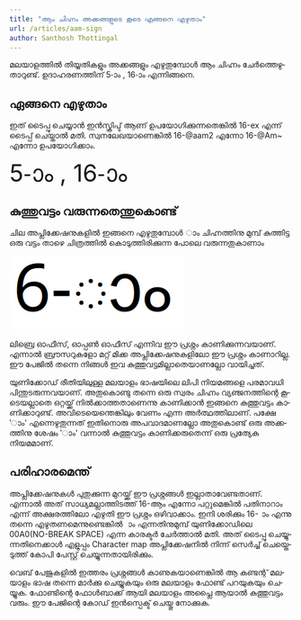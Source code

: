 ```yaml
---
title: "ആം ചിഹ്നം അക്കങ്ങളുടെ കൂടെ എങ്ങനെ എഴുതാം"
url: /articles/aam-sign
author: Santhosh Thottingal
---
```


<section lang="ml" class="font-manjari">
മലയാളത്തിൽ തിയ്യതികളും അക്കങ്ങളും എഴുതുമ്പോൾ ആം ചിഹ്നം ചേർത്തെഴുതാറുണ്ട്. ഉദാഹരണത്തിന് 5-ാം , 16-ാം  എന്നിങ്ങനെ.

## ഏങ്ങനെ എഴുതാം

ഇത് ടൈപ്പു ചെയ്യാൻ ഇൻസ്ക്രിപ്ട് ആണ് ഉപയോഗിക്കുന്നതെങ്കിൽ 16-ex എന്ന് ടൈപ്പ് ചെയ്താൽ മതി. സ്വനലേഖയാണെങ്കിൽ 16-@aam2 എന്നോ 16-@Am~ എന്നോ ഉപയോഗിക്കാം.

<div style="font-size:3em">5-ാം , 16-ാം </div>

## കുത്തുവട്ടം വരുന്നതെന്തുകൊണ്ട്

ചില അപ്ലിക്കേഷനുകളിൽ ഇങ്ങനെ എഴുതുമ്പോൾ ാം ചിഹ്നത്തിനു മുമ്പ് കുത്തിട്ട ഒരു വട്ടം താഴെ ചിത്രത്തിൽ കൊടുത്തിരിക്കുന്ന പോലെ വരുന്നതുകാണാം

![img](./images/aam-sign-dotted-cricle.png)

ലിബ്രെ ഓഫീസ്, ഓപ്പൺ ഓഫീസ് എന്നിവ ഈ പ്രശ്നം കാണിക്കുന്നവയാണ്. എന്നാൽ ബ്രൗസറുകളോ മറ്റ് മിക്ക അപ്ലിക്കേഷനുകളിലോ ഈ പ്രശ്നം കാണാറില്ല. ഈ പേജിൽ തന്നെ നിങ്ങൾ ഇവ കുത്തുവട്ടമില്ലാതെയാണല്ലോ വായിച്ചത്.

യുണിക്കോഡ് രീതിയിലുള്ള മലയാളം ഭാഷയിലെ ലിപി നിയമങ്ങളെ പരമാവധി പിന്തുടരുന്നവയാണ്. അതുകൊണ്ടു തന്നെ ഒരു സ്വരം ചിഹ്നം വ്യഞ്ജനത്തിന്റെ കൂടെയല്ലാതെ ഒറ്റയ്ക്ക് നിൽക്കാത്തതാണെന്നു കാണിക്കാൻ ഇങ്ങനെ കുത്തുവട്ടം കാണിക്കാറുണ്ട്. അവിടെയെന്തെങ്കിലും വേണം എന്ന അർത്ഥത്തിലാണ്. പക്ഷേ 'ാം' എന്നെഴുതുന്നത് ഇതിനൊരു അപവാദമാണല്ലോ അതുകൊണ്ട് ഒരു അക്കത്തിനു ശേഷം 'ാം' വന്നാൽ കുത്തുവട്ടം കാണിക്കരുതെന്ന് ഒരു പ്രത്യേക നിയമമാണ്.

## പരിഹാരമെന്ത്

അപ്ലിക്കേഷനുകൾ പുതുക്കുന്ന മുറയ്ക്ക് ഈ പ്രശ്നങ്ങൾ ഇല്ലാതാവേണ്ടതാണ്. എന്നാൽ അത് സാധ്യമല്ലാത്തിടത്ത് 16-ആം എന്നോ പറ്റുമെങ്കിൽ പതിനാറാം എന്ന് അക്ഷരത്തിലോ എഴുതി ഈ പ്രശ്നം ഒഴിവാക്കാം. ഇനി ശരിക്കും 16- ാം എന്നു തന്നെ എഴുതണമെന്നുണ്ടെങ്കിൽ  ാം എന്നതിനുമുമ്പ് യുണിക്കോഡിലെ 00A0(NO-BREAK SPACE) എന്ന കാരക്ടർ ചേർത്താൽ മതി. അത് ടൈപ്പു ചെയ്യുന്നതിനെക്കാൾ എളുപ്പം Character map അപ്ലിക്കേഷനിൽ നിന്ന് സെർച്ച് ചെയ്തെടുത്ത് കോപി പേസ്റ്റ് ചെയ്യുന്നതായിരിക്കും.

വെബ് പേജുകളിൽ ഇത്തരം പ്രശ്നങ്ങൾ കാണുകയാണെങ്കിൽ ആ കണ്ടന്റ് മലയാളം ഭാഷ തന്നെ മാർക്കു ചെയ്യുകയും ഒരു മലയാളം ഫോണ്ട് പറയുകയും ചെയ്യുക. ഫോണ്ടിന്റെ ഫോൾബാക്ക് ആയി മലയാളം അപ്ലൈ ആയാൽ കുത്തുവട്ടം വരും. ഈ പേജിന്റെ കോഡ് ഇൻസ്പെക്ട് ചെയ്തു നോക്കുക.

</section>
